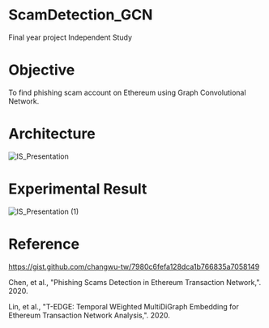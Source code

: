 # ScamDetection_GCN
Final year project Independent Study

# Objective
To find phishing scam account on Ethereum using Graph Convolutional Network.

# Architecture
![IS_Presentation](https://github.com/scorepia/ScamDetection_GCN/assets/94518867/e2c62edf-d625-4f8a-816f-62a6fe25aee4)

# Experimental Result
![IS_Presentation (1)](https://github.com/scorepia/ScamDetection_GCN/assets/94518867/3233ddb9-1e02-41d8-ad46-66fd2485c460)

# Reference
https://gist.github.com/changwu-tw/7980c6fefa128dca1b766835a7058149

Chen, et al., "Phishing Scams Detection in Ethereum Transaction Network,". 2020. 

Lin, et al., "T-EDGE: Temporal WEighted MultiDiGraph Embedding for Ethereum Transaction Network Analysis,". 2020. 
